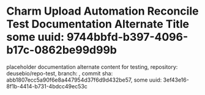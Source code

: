 # Charm Upload Automation Reconcile Test Documentation Alternate Title some uuid: 9744bbfd-b397-4096-b17c-0862be99d99b
 placeholder documentation alternate content for testing,  repository: deusebio/repo-test,  branch: ,  commit sha: abb1807ecc5a90f6e8a447954d37f6d9d432be57,  some uuid: 3ef43e16-8f1b-4414-b731-4bdcc49ec53c
